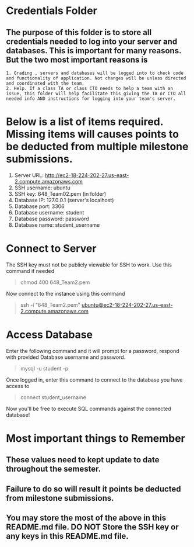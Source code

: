 # Credentials Folder

## The purpose of this folder is to store all credentials needed to log into your server and databases. This is important for many reasons. But the two most important reasons is
    1. Grading , servers and databases will be logged into to check code and functionality of application. Not changes will be unless directed and coordinated with the team.
    2. Help. If a class TA or class CTO needs to help a team with an issue, this folder will help facilitate this giving the TA or CTO all needed info AND instructions for logging into your team's server. 


# Below is a list of items required. Missing items will causes points to be deducted from multiple milestone submissions.

1. Server URL: http://ec2-18-224-202-27.us-east-2.compute.amazonaws.com
2. SSH username: ubuntu
3. SSH key: 648_Team02.pem (in folder)
5. Database IP: 127.0.0.1 (server's localhost)
6. Database port: 3306
7. Database username: student
8. Database password: password
9. Database name: student_username

# Connect to Server
The SSH key must not be publicly viewable for SSH to work. Use this command if needed
> chmod 400 648_Team2.pem

Now connect to the instance using this command
> ssh -i "648_Team2.pem" ubuntu@ec2-18-224-202-27.us-east-2.compute.amazonaws.com

# Access Database
Enter the following command and it will prompt for a password, respond with provided Database username and password.
> mysql -u student -p

Once logged in, enter this command to connect to the database you have access to
> connect student_username

Now you'll be free to execute SQL commands against the connected database!

# Most important things to Remember
## These values need to kept update to date throughout the semester. <br>
## <strong>Failure to do so will result it points be deducted from milestone submissions.</strong><br>
## You may store the most of the above in this README.md file. DO NOT Store the SSH key or any keys in this README.md file.
